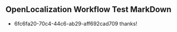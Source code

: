 ## OpenLocalization Workflow Test MarkDown
* 6fc6fa20-70c4-44c6-ab29-aff692cad709 thanks!

<!--HONumber=Sep16_HO1-->


